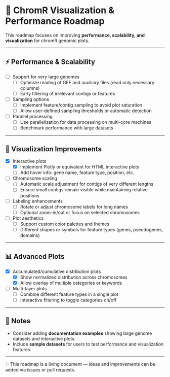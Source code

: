 # 🚀 ChromR Visualization & Performance Roadmap

This roadmap focuses on improving **performance, scalability, and visualization** for chromR genomic plots.

---

## ⚡ Performance & Scalability
- [ ] Support for very large genomes
  - [ ] Optimize reading of GFF and auxiliary files (read only necessary columns)
  - [ ] Early filtering of irrelevant contigs or features
- [ ] Sampling options
  - [ ] Implement feature/contig sampling to avoid plot saturation
  - [ ] Allow user-defined sampling thresholds or automatic detection
- [ ] Parallel processing
  - [ ] Use parallelization for data processing on multi-core machines
  - [ ] Benchmark performance with large datasets

---

## 🎨 Visualization Improvements
- [x] Interactive plots
  - [x] Implement Plotly or equivalent for HTML interactive plots
  - [ ] Add hover info: gene name, feature type, position, etc.
- [ ] Chromosome scaling
  - [ ] Automatic scale adjustment for contigs of very different lengths
  - [ ] Ensure small contigs remain visible while maintaining relative positions
- [ ] Labeling enhancements
  - [ ] Rotate or adjust chromosome labels for long names
  - [ ] Optional zoom-in/out or focus on selected chromosomes
- [ ] Plot aesthetics
  - [ ] Support custom color palettes and themes
  - [ ] Different shapes or symbols for feature types (genes, pseudogenes, domains)

---

## 📊 Advanced Plots
- [x] Accumulated/cumulative distribution plots
  - [x] Show normalized distribution across chromosomes
  - [x] Allow overlay of multiple categories or keywords
- [ ] Multi-layer plots
  - [ ] Combine different feature types in a single plot
  - [ ] Interactive filtering to toggle categories on/off

---

## 📝 Notes
- Consider adding **documentation examples** showing large genome datasets and interactive plots.
- Include **sample datasets** for users to test performance and visualization features.

---

✨ This roadmap is a living document — ideas and improvements can be added via issues or pull requests.


